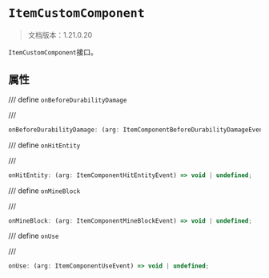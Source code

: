 # `ItemCustomComponent`

> 文档版本：1.21.0.20

`ItemCustomComponent`接口。

## 属性

/// define
`onBeforeDurabilityDamage`


///

```js
onBeforeDurabilityDamage: (arg: ItemComponentBeforeDurabilityDamageEvent) => void | undefined;
```


/// define
`onHitEntity`


///

```js
onHitEntity: (arg: ItemComponentHitEntityEvent) => void | undefined;
```


/// define
`onMineBlock`


///

```js
onMineBlock: (arg: ItemComponentMineBlockEvent) => void | undefined;
```


/// define
`onUse`


///

```js
onUse: (arg: ItemComponentUseEvent) => void | undefined;
```

